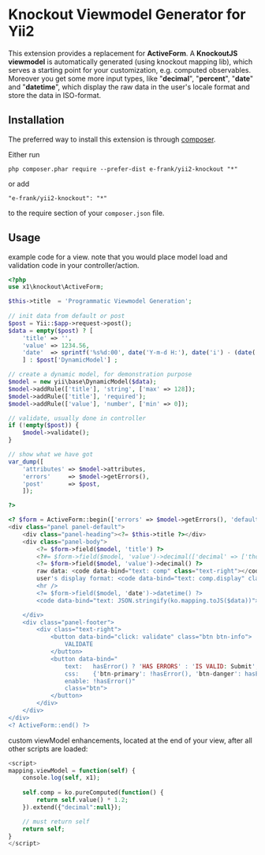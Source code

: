 Knockout Viewmodel Generator for Yii2
=====================================
This extension provides a replacement for **ActiveForm**.
A **KnockoutJS viewmodel** is automatically generated (using knockout mapping lib),
which serves a starting point for your customization, e.g. computed observables.
Moreover you get some more input types, like "**decimal**", "**percent**", "**date**" and "**datetime**",
which display the raw data in the user's locale format and store the data in ISO-format.



Installation
------------

The preferred way to install this extension is through [composer](http://getcomposer.org/download/).

Either run

```
php composer.phar require --prefer-dist e-frank/yii2-knockout "*"
```

or add

```
"e-frank/yii2-knockout": "*"
```

to the require section of your `composer.json` file.


Usage
-----
example code for a view.
note that you would place model load and validation code in your controller/action.


```php
<?php
use x1\knockout\ActiveForm;

$this->title  = 'Programmatic Viewmodel Generation';
	
// init data from default or post
$post = Yii::$app->request->post();
$data = empty($post) ? [
	'title' => '', 
	'value' => 1234.56, 
	'date'  => sprintf('%s%d:00', date('Y-m-d H:'), date('i') - (date('i') % 15))
	] : $post['DynamicModel'] ;

// create a dynamic model, for demonstration purpose
$model = new yii\base\DynamicModel($data);
$model->addRule(['title'], 'string', ['max' => 128]);
$model->addRule(['title'], 'required');
$model->addRule(['value'], 'number', ['min' => 0]);

// validate, usually done in controller
if (!empty($post)) {
	$model->validate();
}

// show what we have got
var_dump([
	'attributes' => $model->attributes,
	'errors'     => $model->getErrors(),
	'post'       => $post,
	]);

?>

<? $form = ActiveForm::begin(['errors' => $model->getErrors(), 'defaults' => ['decimals' => 3]]); ?>
<div class="panel panel-default">
    <div class="panel-heading"><?= $this->title ?></div>
    <div class="panel-body">
		<?= $form->field($model, 'title') ?>
		<?#= $form->field($model, 'value')->decimal(['decimal' => ['thousandsSeparator' => ' ']]) ?>
		<?= $form->field($model, 'value')->decimal() ?>
		raw data: <code data-bind="text: comp" class="text-right"></code>
		user's display format: <code data-bind="text: comp.display" class="text-right"></code>
		<hr />
		<?= $form->field($model, 'date')->datetime() ?>
		<code data-bind="text: JSON.stringify(ko.mapping.toJS($data))"></code>

    </div>
	<div class="panel-footer">
		<div class="text-right">
			<button data-bind="click: validate" class="btn btn-info">
				VALIDATE
			</button>
			<button data-bind="
				text:   hasError() ? 'HAS ERRORS' : 'IS VALID: Submit', 
				css:    {'btn-primary': !hasError(), 'btn-danger': hasError()},
				enable: !hasError()"
				class="btn">
			</button>
		</div>
	</div>
</div>
<? ActiveForm::end() ?>
```


custom viewModel enhancements, located at the end of your view, after all other scripts are loaded:
```php
<script>
mapping.viewModel = function(self) {
	console.log(self, x1);
    
    self.comp = ko.pureComputed(function() {
    	return self.value() * 1.2;
    }).extend({"decimal":null});

    // must return self
    return self;
}
</script>
```


